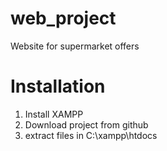 # web_project
Website for supermarket offers

# Installation 

1. Install XAMPP
2. Download project from github
3. extract files in C:\xampp\htdocs
    
